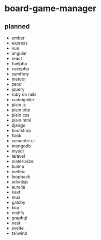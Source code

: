 # board-game-manager

## planned

- ember
- express
- vue
- angular
- react
- fuelphp
- cakephp
- symfony
- meteor
- zend
- jquery
- ruby on rails
- codeigniter
- plain js
- plain php
- plain css
- plain html
- django
- bootstrap
- flask
- semantic ui
- mongodb
- mysql
- laravel
- materialize
- bulma
- meteor
- loopback
- adonisjs
- aurelia
- next
- mux
- gatsby
- koa
- restify
- graphql
- nest
- svelte
- tailwind
